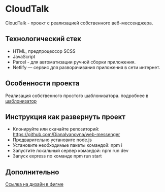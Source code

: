 # CloudTalk

CloudTalk - проект с реализацией собственного веб-мессенджера.

## Технологический стек

- HTML, предпроцессор SCSS
- JavaScript
- Parcel - для автоматизации ручной сборки приложения.
- Netlify — сервис для разворачивания приложения в сети интернет.

## Особенности проекта

Реализация собственного простого шаблонизатора. подробнее в [шаблонизатор](src/utils/README.md)

## Инструкция как развернуть проект

- Клонируйте или скачайте репозиторий: https://github.com/DianaIvanovna/web-messenger
- Предварительно установите node.js
- Установите необходимые пакеты командой: npm i
- Запустите локальный сервер командой: npm run dev
- Запуск express по команде npm run start

## Дополнительно

[Ссылка на дизайн в фигме](https://www.figma.com/file/AcJiYk7XlOvnSpgjThv3DP/CloudTalk?node-id=13%3A30)
